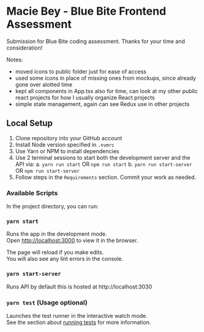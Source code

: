 # Macie Bey - Blue Bite Frontend Assessment

Submission for Blue Bite coding assessment. Thanks for your time and consideration!

Notes:
- moved icons to public folder just for ease of access
- used some icons in place of missing ones from mockups, since already gone over alotted time
- kept all components in App.tsx also for time, can look at my other public react projects for how I usually  organize React projects
- simple state management, again can see Redux use in other projects

## Local Setup

1. Clone repository into your GitHub account
2. Install Node version specified in `.nvmrc`
3. Use Yarn or NPM to install dependencies
4. Use 2 terminal sessions to start both the development server and the API via:
    a. `yarn run start` OR `npm run start`
    b. `yarn run start-server` OR `npm run start-server`
5. Follow steps in the `Requirements` section. Commit your work as needed.

### Available Scripts

In the project directory, you can run:

### `yarn start`

Runs the app in the development mode.\
Open [http://localhost:3000](http://localhost:3000) to view it in the browser.

The page will reload if you make edits.\
You will also see any lint errors in the console.

### `yarn start-server`

Runs API by default this is hosted at http://localhost:3030

### `yarn test` (Usage optional)

Launches the test runner in the interactive watch mode.\
See the section about [running tests](https://facebook.github.io/create-react-app/docs/running-tests) for more information.